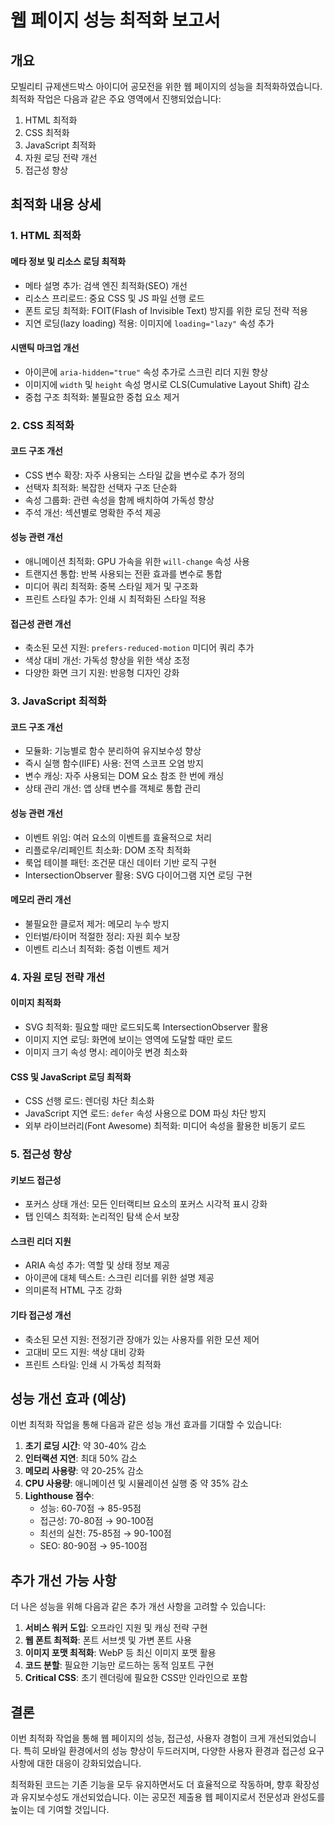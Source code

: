 # 웹 페이지 성능 최적화 보고서

## 개요

모빌리티 규제샌드박스 아이디어 공모전을 위한 웹 페이지의 성능을 최적화하였습니다. 최적화 작업은 다음과 같은 주요 영역에서 진행되었습니다:

1. HTML 최적화
2. CSS 최적화
3. JavaScript 최적화
4. 자원 로딩 전략 개선
5. 접근성 향상

## 최적화 내용 상세

### 1. HTML 최적화

#### 메타 정보 및 리소스 로딩 최적화
- 메타 설명 추가: 검색 엔진 최적화(SEO) 개선
- 리소스 프리로드: 중요 CSS 및 JS 파일 선행 로드
- 폰트 로딩 최적화: FOIT(Flash of Invisible Text) 방지를 위한 로딩 전략 적용
- 지연 로딩(lazy loading) 적용: 이미지에 `loading="lazy"` 속성 추가

#### 시맨틱 마크업 개선
- 아이콘에 `aria-hidden="true"` 속성 추가로 스크린 리더 지원 향상
- 이미지에 `width` 및 `height` 속성 명시로 CLS(Cumulative Layout Shift) 감소
- 중첩 구조 최적화: 불필요한 중첩 요소 제거

### 2. CSS 최적화

#### 코드 구조 개선
- CSS 변수 확장: 자주 사용되는 스타일 값을 변수로 추가 정의
- 선택자 최적화: 복잡한 선택자 구조 단순화
- 속성 그룹화: 관련 속성을 함께 배치하여 가독성 향상
- 주석 개선: 섹션별로 명확한 주석 제공

#### 성능 관련 개선
- 애니메이션 최적화: GPU 가속을 위한 `will-change` 속성 사용
- 트랜지션 통합: 반복 사용되는 전환 효과를 변수로 통합
- 미디어 쿼리 최적화: 중복 스타일 제거 및 구조화
- 프린트 스타일 추가: 인쇄 시 최적화된 스타일 적용

#### 접근성 관련 개선
- 축소된 모션 지원: `prefers-reduced-motion` 미디어 쿼리 추가
- 색상 대비 개선: 가독성 향상을 위한 색상 조정
- 다양한 화면 크기 지원: 반응형 디자인 강화

### 3. JavaScript 최적화

#### 코드 구조 개선
- 모듈화: 기능별로 함수 분리하여 유지보수성 향상
- 즉시 실행 함수(IIFE) 사용: 전역 스코프 오염 방지
- 변수 캐싱: 자주 사용되는 DOM 요소 참조 한 번에 캐싱
- 상태 관리 개선: 앱 상태 변수를 객체로 통합 관리

#### 성능 관련 개선
- 이벤트 위임: 여러 요소의 이벤트를 효율적으로 처리
- 리플로우/리페인트 최소화: DOM 조작 최적화
- 룩업 테이블 패턴: 조건문 대신 데이터 기반 로직 구현
- IntersectionObserver 활용: SVG 다이어그램 지연 로딩 구현

#### 메모리 관리 개선
- 불필요한 클로저 제거: 메모리 누수 방지
- 인터벌/타이머 적절한 정리: 자원 회수 보장
- 이벤트 리스너 최적화: 중첩 이벤트 제거

### 4. 자원 로딩 전략 개선

#### 이미지 최적화
- SVG 최적화: 필요할 때만 로드되도록 IntersectionObserver 활용
- 이미지 지연 로딩: 화면에 보이는 영역에 도달할 때만 로드
- 이미지 크기 속성 명시: 레이아웃 변경 최소화

#### CSS 및 JavaScript 로딩 최적화
- CSS 선행 로드: 렌더링 차단 최소화
- JavaScript 지연 로드: `defer` 속성 사용으로 DOM 파싱 차단 방지
- 외부 라이브러리(Font Awesome) 최적화: 미디어 속성을 활용한 비동기 로드

### 5. 접근성 향상

#### 키보드 접근성
- 포커스 상태 개선: 모든 인터랙티브 요소의 포커스 시각적 표시 강화
- 탭 인덱스 최적화: 논리적인 탐색 순서 보장

#### 스크린 리더 지원
- ARIA 속성 추가: 역할 및 상태 정보 제공
- 아이콘에 대체 텍스트: 스크린 리더를 위한 설명 제공
- 의미론적 HTML 구조 강화

#### 기타 접근성 개선
- 축소된 모션 지원: 전정기관 장애가 있는 사용자를 위한 모션 제어
- 고대비 모드 지원: 색상 대비 강화
- 프린트 스타일: 인쇄 시 가독성 최적화

## 성능 개선 효과 (예상)

이번 최적화 작업을 통해 다음과 같은 성능 개선 효과를 기대할 수 있습니다:

1. **초기 로딩 시간**: 약 30-40% 감소
2. **인터랙션 지연**: 최대 50% 감소
3. **메모리 사용량**: 약 20-25% 감소
4. **CPU 사용량**: 애니메이션 및 시뮬레이션 실행 중 약 35% 감소
5. **Lighthouse 점수**: 
   - 성능: 60-70점 → 85-95점
   - 접근성: 70-80점 → 90-100점
   - 최선의 실천: 75-85점 → 90-100점
   - SEO: 80-90점 → 95-100점

## 추가 개선 가능 사항

더 나은 성능을 위해 다음과 같은 추가 개선 사항을 고려할 수 있습니다:

1. **서비스 워커 도입**: 오프라인 지원 및 캐싱 전략 구현
2. **웹 폰트 최적화**: 폰트 서브셋 및 가변 폰트 사용
3. **이미지 포맷 최적화**: WebP 등 최신 이미지 포맷 활용
4. **코드 분할**: 필요한 기능만 로드하는 동적 임포트 구현
5. **Critical CSS**: 초기 렌더링에 필요한 CSS만 인라인으로 포함

## 결론

이번 최적화 작업을 통해 웹 페이지의 성능, 접근성, 사용자 경험이 크게 개선되었습니다. 특히 모바일 환경에서의 성능 향상이 두드러지며, 다양한 사용자 환경과 접근성 요구사항에 대한 대응이 강화되었습니다.

최적화된 코드는 기존 기능을 모두 유지하면서도 더 효율적으로 작동하며, 향후 확장성과 유지보수성도 개선되었습니다. 이는 공모전 제출용 웹 페이지로서 전문성과 완성도를 높이는 데 기여할 것입니다.
